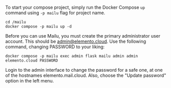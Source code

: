 
To start your compose project, simply run the Docker Compose `up` command using `-p mailu` flag for project name.

```
cd /mailu
docker compose -p mailu up -d
```

Before you can use Mailu, you must create the primary administrator user account. This should be admin@elemento.cloud. Use the following command, changing PASSWORD to your liking:
```
docker compose -p mailu exec admin flask mailu admin admin elemento.cloud PASSWORD
```

Login to the admin interface to change the password for a safe one, at one of the hostnames elemento.mail.cloud. Also, choose the "Update password" option in the left menu.
